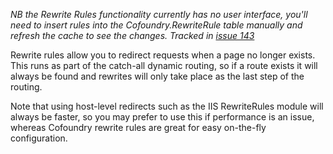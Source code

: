*NB the Rewrite Rules functionality currently has no user interface, you'll need to insert rules into the Cofoundry.RewriteRule table manually and refresh the cache to see the changes. Tracked in [issue 143](https://github.com/cofoundry-cms/cofoundry/issues/143)*

Rewrite rules allow you to redirect requests when a page no longer exists. This runs as part of the catch-all dynamic routing, so if a route exists it will always be found and rewrites will only take place as the last step of the routing.

Note that using host-level redirects such as the IIS RewriteRules module will always be faster, so you may prefer to use this if performance is an issue, whereas Cofoundry rewrite rules are great for easy on-the-fly configuration.